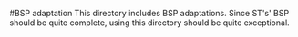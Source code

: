 #BSP adaptation
This directory includes BSP adaptations. Since ST's' BSP should be quite
complete, using this directory should be quite exceptional.
